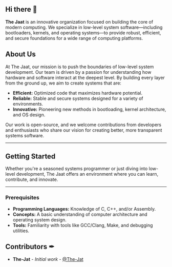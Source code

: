 ## Hi there 👋

<!--

**Here are some ideas to get you started:**

🙋‍♀️ A short introduction - what is your organization all about?
🌈 Contribution guidelines - how can the community get involved?
👩‍💻 Useful resources - where can the community find your docs? Is there anything else the community should know?
🍿 Fun facts - what does your team eat for breakfast?
🧙 Remember, you can do mighty things with the power of [Markdown](https://docs.github.com/github/writing-on-github/getting-started-with-writing-and-formatting-on-github/basic-writing-and-formatting-syntax)
-->

**The Jaat** is an innovative organization focused on building the core of modern computing. We specialize in low-level system software—including bootloaders, kernels, and operating systems—to provide robust, efficient, and secure foundations for a wide range of computing platforms.

## About Us

At The Jaat, our mission is to push the boundaries of low-level system development. Our team is driven by a passion for understanding how hardware and software interact at the deepest level. By building every layer from the ground up, we aim to create systems that are:

- **Efficient:** Optimized code that maximizes hardware potential.
- **Reliable:** Stable and secure systems designed for a variety of environments.
- **Innovative:** Pioneering new methods in bootloading, kernel architecture, and OS design.

Our work is open-source, and we welcome contributions from developers and enthusiasts who share our vision for creating better, more transparent systems software.

---

## Getting Started

Whether you're a seasoned systems programmer or just diving into low-level development, The Jaat offers an environment where you can learn, contribute, and innovate.

---

### Prerequisites

- **Programming Languages:** Knowledge of C, C++, and/or Assembly.
- **Concepts:** A basic understanding of computer architecture and operating system design.
- **Tools:** Familiarity with tools like GCC/Clang, Make, and debugging utilities.

## Contributors ✒
- **The-Jat** - _Initial work_ - [@The-Jat](https://github.com/The-Jat)
